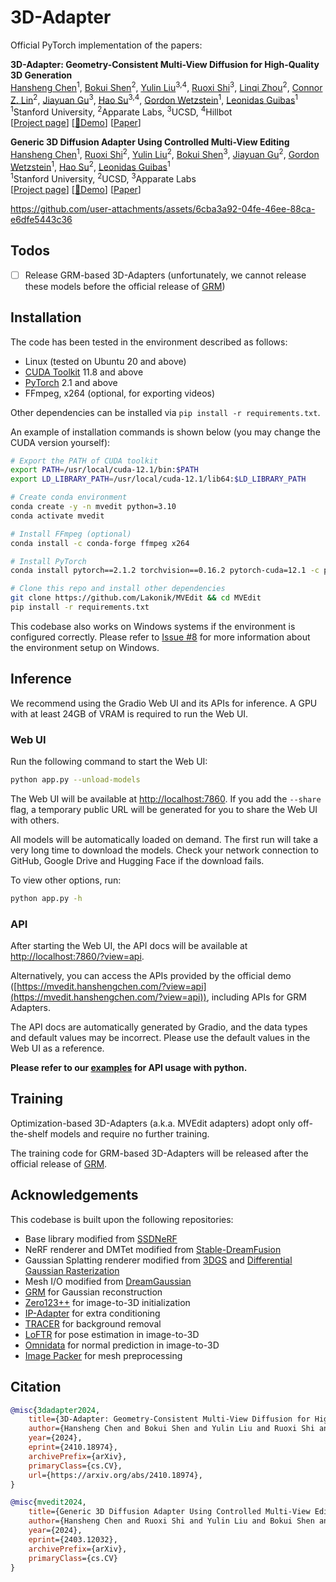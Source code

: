 # 3D-Adapter

Official PyTorch implementation of the papers:

**3D-Adapter: Geometry-Consistent Multi-View Diffusion for High-Quality 3D Generation**
<br>
[Hansheng Chen](https://lakonik.github.io/)<sup>1</sup>, 
[Bokui Shen](https://cs.stanford.edu/people/bshen88/)<sup>2</sup>,
[Yulin Liu](https://liuyulinn.github.io/)<sup>3,4</sup>,
[Ruoxi Shi](https://rshi.top/)<sup>3</sup>, 
[Linqi Zhou](https://alexzhou907.github.io/)<sup>2</sup>,
[Connor Z. Lin](https://connorzlin.com/)<sup>2</sup>,
[Jiayuan Gu](https://pages.ucsd.edu/~ztu/)<sup>3</sup>, 
[Hao Su](https://cseweb.ucsd.edu/~haosu/)<sup>3,4</sup>,
[Gordon Wetzstein](http://web.stanford.edu/~gordonwz/)<sup>1</sup>, 
[Leonidas Guibas](https://geometry.stanford.edu/member/guibas/)<sup>1</sup><br>
<sup>1</sup>Stanford University, <sup>2</sup>Apparate Labs, <sup>3</sup>UCSD, <sup>4</sup>Hillbot
<br>
[[Project page](https://lakonik.github.io/3d-adapter)] [[🤗Demo](https://huggingface.co/spaces/Lakonik/3D-Adapter)] [[Paper](https://arxiv.org/abs/2410.18974)]

**Generic 3D Diffusion Adapter Using Controlled Multi-View Editing**
<br>
[Hansheng Chen](https://lakonik.github.io/)<sup>1</sup>, 
[Ruoxi Shi](https://rshi.top/)<sup>2</sup>, 
[Yulin Liu](https://liuyulinn.github.io/)<sup>2</sup>, 
[Bokui Shen](https://cs.stanford.edu/people/bshen88/)<sup>3</sup>,
[Jiayuan Gu](https://pages.ucsd.edu/~ztu/)<sup>2</sup>, 
[Gordon Wetzstein](http://web.stanford.edu/~gordonwz/)<sup>1</sup>, 
[Hao Su](https://cseweb.ucsd.edu/~haosu/)<sup>2</sup>, 
[Leonidas Guibas](https://geometry.stanford.edu/member/guibas/)<sup>1</sup><br>
<sup>1</sup>Stanford University, <sup>2</sup>UCSD, <sup>3</sup>Apparate Labs
<br>
[[Project page](https://lakonik.github.io/mvedit)] [[🤗Demo](https://huggingface.co/spaces/Lakonik/MVEdit)] [[Paper](https://arxiv.org/abs/2403.12032)]


https://github.com/user-attachments/assets/6cba3a92-04fe-46ee-88ca-e6dfe5443c36


## Todos

- [ ] Release GRM-based 3D-Adapters (unfortunately, we cannot release these models before the official release of [GRM](https://github.com/justimyhxu/GRM))

## Installation

The code has been tested in the environment described as follows:

- Linux (tested on Ubuntu 20 and above)
- [CUDA Toolkit](https://developer.nvidia.com/cuda-toolkit-archive) 11.8 and above
- [PyTorch](https://pytorch.org/get-started/previous-versions/) 2.1 and above
- FFmpeg, x264 (optional, for exporting videos)

Other dependencies can be installed via `pip install -r requirements.txt`. 

An example of installation commands is shown below (you may change the CUDA version yourself):

```bash
# Export the PATH of CUDA toolkit
export PATH=/usr/local/cuda-12.1/bin:$PATH
export LD_LIBRARY_PATH=/usr/local/cuda-12.1/lib64:$LD_LIBRARY_PATH

# Create conda environment
conda create -y -n mvedit python=3.10
conda activate mvedit

# Install FFmpeg (optional)
conda install -c conda-forge ffmpeg x264

# Install PyTorch
conda install pytorch==2.1.2 torchvision==0.16.2 pytorch-cuda=12.1 -c pytorch -c nvidia

# Clone this repo and install other dependencies
git clone https://github.com/Lakonik/MVEdit && cd MVEdit
pip install -r requirements.txt
```

This codebase also works on Windows systems if the environment is configured correctly. Please refer to [Issue #8](https://github.com/Lakonik/MVEdit/issues/8) for more information about the environment setup on Windows.

## Inference

We recommend using the Gradio Web UI and its APIs for inference. A GPU with at least 24GB of VRAM is required to run the Web UI.

### Web UI

Run the following command to start the Web UI:

```bash
python app.py --unload-models
```

The Web UI will be available at [http://localhost:7860](http://localhost:7860). If you add the `--share` flag, a temporary public URL will be generated for you to share the Web UI with others.

All models will be automatically loaded on demand. The first run will take a very long time to download the models. Check your network connection to GitHub, Google Drive and Hugging Face if the download fails.

To view other options, run:

```bash
python app.py -h
```

### API

After starting the Web UI, the API docs will be available at [http://localhost:7860/?view=api](http://localhost:7860/?view=api).

Alternatively, you can access the APIs provided by the official demo ([https://mvedit.hanshengchen.com/?view=api](https://mvedit.hanshengchen.com/?view=api)), including APIs for GRM Adapters.

The API docs are automatically generated by Gradio, and the data types and default values may be incorrect. Please use the default values in the Web UI as a reference.

**Please refer to our [examples](scripts/) for API usage with python.**

## Training

Optimization-based 3D-Adapters (a.k.a. MVEdit adapters) adopt only off-the-shelf models and require no further training.

The training code for GRM-based 3D-Adapters will be released after the official release of [GRM](https://github.com/justimyhxu/GRM). 

## Acknowledgements

This codebase is built upon the following repositories:
- Base library modified from [SSDNeRF](https://github.com/Lakonik/SSDNeRF)
- NeRF renderer and DMTet modified from [Stable-DreamFusion](https://github.com/ashawkey/stable-dreamfusion)
- Gaussian Splatting renderer modified from [3DGS](https://github.com/graphdeco-inria/gaussian-splatting) and [Differential Gaussian Rasterization](https://github.com/ashawkey/diff-gaussian-rasterization)
- Mesh I/O modified from [DreamGaussian](https://github.com/dreamgaussian/dreamgaussian)
- [GRM](https://github.com/justimyhxu/GRM) for Gaussian reconstruction
- [Zero123++](https://github.com/SUDO-AI-3D/zero123plus) for image-to-3D initialization
- [IP-Adapter](https://github.com/tencent-ailab/IP-Adapter) for extra conditioning
- [TRACER](https://github.com/Karel911/TRACER) for background removal
- [LoFTR](https://github.com/zju3dv/LoFTR) for pose estimation in image-to-3D
- [Omnidata](https://github.com/EPFL-VILAB/omnidata) for normal prediction in image-to-3D
- [Image Packer](https://github.com/theFroh/imagepacker) for mesh preprocessing

## Citation

```bibtex
@misc{3dadapter2024,
    title={3D-Adapter: Geometry-Consistent Multi-View Diffusion for High-Quality 3D Generation},
    author={Hansheng Chen and Bokui Shen and Yulin Liu and Ruoxi Shi and Linqi Zhou and Connor Z. Lin and Jiayuan Gu and Hao Su and Gordon Wetzstein and Leonidas Guibas},
    year={2024},
    eprint={2410.18974},
    archivePrefix={arXiv},
    primaryClass={cs.CV},
    url={https://arxiv.org/abs/2410.18974},
}

@misc{mvedit2024,
    title={Generic 3D Diffusion Adapter Using Controlled Multi-View Editing},
    author={Hansheng Chen and Ruoxi Shi and Yulin Liu and Bokui Shen and Jiayuan Gu and Gordon Wetzstein and Hao Su and Leonidas Guibas},
    year={2024},
    eprint={2403.12032},
    archivePrefix={arXiv},
    primaryClass={cs.CV}
}
```
